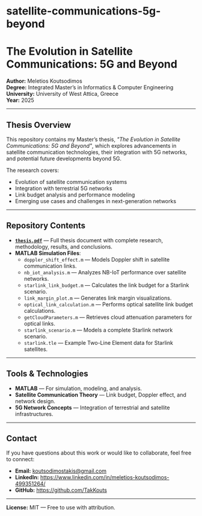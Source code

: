 # satellite-communications-5g-beyond
# The Evolution in Satellite Communications: 5G and Beyond

**Author:** Meletios Koutsodimos  
**Degree:** Integrated Master’s in Informatics & Computer Engineering  
**University:** University of West Attica, Greece  
**Year:** 2025  

---

## Thesis Overview
This repository contains my Master’s thesis, *"The Evolution in Satellite Communications: 5G and Beyond"*, which explores advancements in satellite communication technologies, their integration with 5G networks, and potential future developments beyond 5G.

The research covers:
- Evolution of satellite communication systems
- Integration with terrestrial 5G networks
- Link budget analysis and performance modeling
- Emerging use cases and challenges in next-generation networks

---

##  Repository Contents
- **[`thesis.pdf`](ice_18309168.pdf)** — Full thesis document with complete research, methodology, results, and conclusions.
- **MATLAB Simulation Files**:
  - `doppler_shift_effect.m` — Models Doppler shift in satellite communication links.
  - `nb_iot_analysis.m` — Analyzes NB-IoT performance over satellite networks.
  - `starlink_link_budget.m` — Calculates the link budget for a Starlink scenario.
  - `link_margin_plot.m` — Generates link margin visualizations.
  - `optical_link_calculation.m` — Performs optical satellite link budget calculations.
  - `getCloudParameters.m` — Retrieves cloud attenuation parameters for optical links.
  - `starlink_scenario.m` — Models a complete Starlink network scenario.
  - `starlink.tle` — Example Two-Line Element data for Starlink satellites.

---

## Tools & Technologies
- **MATLAB** — For simulation, modeling, and analysis.
- **Satellite Communication Theory** — Link budget, Doppler effect, and network design.
- **5G Network Concepts** — Integration of terrestrial and satellite infrastructures.

---

## Contact
If you have questions about this work or would like to collaborate, feel free to connect:  
- **Email:** koutsodimostakis@gmail.com  
- **LinkedIn:** https://www.linkedin.com/in/meletios-koutsodimos-499351264/
- **GitHub:** https://github.com/TakKouts

---

**License:** MIT — Free to use with attribution.
